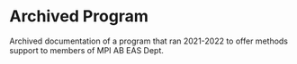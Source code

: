 # Archived Program

Archived documentation of a program that ran 2021-2022 to offer methods support to members of MPI AB EAS Dept. 
